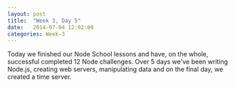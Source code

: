 ```yaml
---
layout: post
title:  "Week 3, Day 5"
date:   2014-07-04 12:02:00
categories: Week-3
---
```


Today we finished our Node School lessons and have, on the whole, successful completed 12 Node challenges. Over 5 days we've been writing Node.js, creating web servers, manipulating data and on the final day, we created a time server.